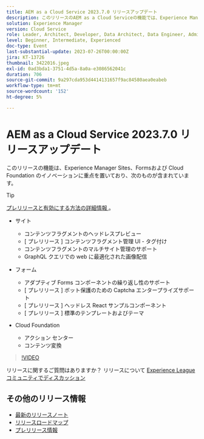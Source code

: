 ```yaml
---
title: AEM as a Cloud Service 2023.7.0 リリースアップデート
description: このリリースのAEM as a Cloud Serviceの機能では、Experience Manager Sites、Forms、Cloud Foundation のイノベーションに重点を置いています。
solution: Experience Manager
version: Cloud Service
role: Leader, Architect, Developer, Data Architect, Data Engineer, Admin, User
level: Beginner, Intermediate, Experienced
doc-type: Event
last-substantial-update: 2023-07-26T00:00:00Z
jira: KT-13726
thumbnail: 3422016.jpeg
exl-id: 0ad3bda1-3751-4d5a-8a0a-e3086562041c
duration: 706
source-git-commit: 9a297cda953d4414131657f9ac84580aea0eabeb
workflow-type: tm+mt
source-wordcount: '152'
ht-degree: 5%

---
```


# AEM as a Cloud Service 2023.7.0 リリースアップデート

このリリースの機能は、Experience Manager Sites、Formsおよび Cloud Foundation のイノベーションに重点を置いており、次のものが含まれています。

>[!TIP]
>
>[ プレリリースと有効にする方法の詳細情報 ](https://experienceleague.adobe.com/docs/experience-manager-cloud-service/content/release-notes/prerelease.html)。

* サイト
   * コンテンツフラグメントのヘッドレスプレビュー
   * [ プレリリース ] コンテンツフラグメント管理 UI - タグ付け
   * コンテンツフラグメントのマルチサイト管理のサポート
   * GraphQL クエリでの web に最適化された画像配信

* フォーム
   * アダプティブ Forms コンポーネントの繰り返し性のサポート
   * [ プレリリース ] ボット保護のための Captcha エンタープライズサポート
   * [ プレリリース ] ヘッドレス React サンプルコンポーネント
   * [ プレリリース ] 標準のテンプレートおよびテーマ

* Cloud Foundation
   * アクション センター
   * コンテンツ変換

>[!VIDEO](https://video.tv.adobe.com/v/3422016/?learn=on)


リリースに関するご質問はありますか？  リリースについて [Experience Leagueコミュニティでディスカッション ](https://adobe.ly/3Y6CC6J)

## その他のリリース情報

* [最新のリリースノート](https://experienceleague.adobe.com/docs/experience-manager-cloud-service/content/release-notes/home.html?lang=ja)
* [ リリースロードマップ ](https://experienceleague.adobe.com/docs/experience-manager-release-information/aem-release-updates/update-releases-roadmap.html?lang=ja)
* [ プレリリース情報 ](https://experienceleague.adobe.com/docs/experience-manager-cloud-service/content/release-notes/prerelease.html)
